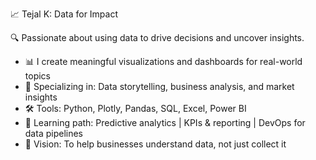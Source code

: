 📈 Tejal K: Data for Impact

🔍 Passionate about using data to drive decisions and uncover insights.

- 📊 I create meaningful visualizations and dashboards for real-world topics
- 🧠 Specializing in: Data storytelling, business analysis, and market insights
- 🛠️ Tools: Python, Plotly, Pandas, SQL, Excel, Power BI
- 🌱 Learning path: Predictive analytics | KPIs & reporting | DevOps for data pipelines
- 🧭 Vision: To help businesses understand data, not just collect it


<!---
TejalK-Hub/TejalK-Hub is a ✨ special ✨ repository because its `README.md` (this file) appears on your GitHub profile.
You can click the Preview link to take a look at your changes.
--->
